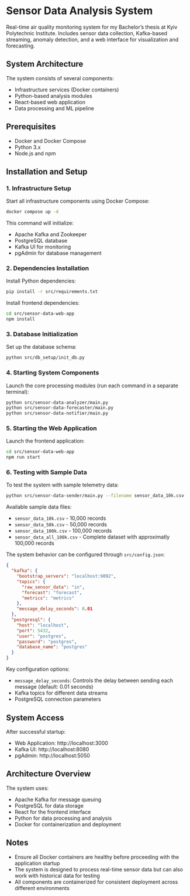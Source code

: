 # Sensor Data Analysis System

Real-time air quality monitoring system for my Bachelor’s thesis at Kyiv Polytechnic Institute. Includes sensor data collection, Kafka-based streaming, anomaly detection, and a web interface for visualization and forecasting.

## System Architecture

The system consists of several components:

- Infrastructure services (Docker containers)
- Python-based analysis modules
- React-based web application
- Data processing and ML pipeline

## Prerequisites

- Docker and Docker Compose
- Python 3.x
- Node.js and npm

## Installation and Setup

### 1. Infrastructure Setup

Start all infrastructure components using Docker Compose:

```bash
docker compose up -d
```

This command will initialize:
- Apache Kafka and Zookeeper
- PostgreSQL database
- Kafka UI for monitoring
- pgAdmin for database management

### 2. Dependencies Installation

Install Python dependencies:
```bash
pip install -r src/requirements.txt
```

Install frontend dependencies:
```bash
cd src/sensor-data-web-app
npm install
```

### 3. Database Initialization

Set up the database schema:
```bash
python src/db_setup/init_db.py
```

### 4. Starting System Components

Launch the core processing modules (run each command in a separate terminal):

```bash
python src/sensor-data-analyzer/main.py
python src/sensor-data-forecaster/main.py
python src/sensor-data-notifier/main.py
```

### 5. Starting the Web Application

Launch the frontend application:
```bash
cd src/sensor-data-web-app
npm run start
```

### 6. Testing with Sample Data

To test the system with sample telemetry data:
```bash
python src/sensor-data-sender/main.py --filename sensor_data_10k.csv
```

Available sample data files:
- `sensor_data_10k.csv` - 10,000 records
- `sensor_data_50k.csv` - 50,000 records
- `sensor_data_100k.csv` - 100,000 records
- `sensor_data_all_100k.csv` - Complete dataset with approximatly 100,000 records

The system behavior can be configured through `src/config.json`:
```json
{
  "kafka": {
    "bootstrap_servers": "localhost:9092",
    "topics": {
      "raw_sensor_data": "in",
      "forecast": "forecast",
      "metrics": "metrics"
    },
    "message_delay_seconds": 0.01
  },
  "postgresql": {
    "host": "localhost",
    "port": 5432,
    "user": "postgres",
    "password": "postgres",
    "database_name": "postgres"
  }
}
```

Key configuration options:
- `message_delay_seconds`: Controls the delay between sending each message (default: 0.01 seconds)
- Kafka topics for different data streams
- PostgreSQL connection parameters

## System Access

After successful startup:
- Web Application: http://localhost:3000
- Kafka UI: http://localhost:8080
- pgAdmin: http://localhost:5050

## Architecture Overview

The system uses:
- Apache Kafka for message queuing
- PostgreSQL for data storage
- React for the frontend interface
- Python for data processing and analysis
- Docker for containerization and deployment

## Notes

- Ensure all Docker containers are healthy before proceeding with the application startup
- The system is designed to process real-time sensor data but can also work with historical data for testing
- All components are containerized for consistent deployment across different environments 